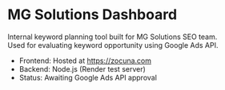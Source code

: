 # MG Solutions Dashboard

Internal keyword planning tool built for MG Solutions SEO team.  
Used for evaluating keyword opportunity using Google Ads API.

- Frontend: Hosted at https://zocuna.com  
- Backend: Node.js (Render test server)  
- Status: Awaiting Google Ads API approval
